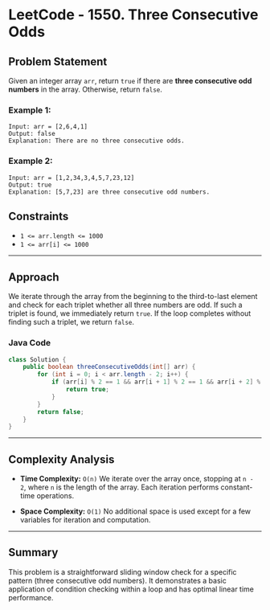 # LeetCode - 1550. Three Consecutive Odds 

## Problem Statement

Given an integer array `arr`, return `true` if there are **three consecutive odd numbers** in the array. Otherwise, return `false`.

### Example 1:

```
Input: arr = [2,6,4,1]
Output: false
Explanation: There are no three consecutive odds.
```  

### Example 2:

```
Input: arr = [1,2,34,3,4,5,7,23,12]
Output: true
Explanation: [5,7,23] are three consecutive odd numbers.
```

## Constraints

* `1 <= arr.length <= 1000`
* `1 <= arr[i] <= 1000`

---

## Approach

We iterate through the array from the beginning to the third-to-last element and check for each triplet whether all three numbers are odd. If such a triplet is found, we immediately return `true`. If the loop completes without finding such a triplet, we return `false`.

### Java Code

```java
class Solution {
    public boolean threeConsecutiveOdds(int[] arr) {
        for (int i = 0; i < arr.length - 2; i++) {
            if (arr[i] % 2 == 1 && arr[i + 1] % 2 == 1 && arr[i + 2] % 2 == 1) {
                return true;
            }
        }
        return false;
    }
}
```

---

## Complexity Analysis

* **Time Complexity:** `O(n)`
  We iterate over the array once, stopping at `n - 2`, where `n` is the length of the array. Each iteration performs constant-time operations.

* **Space Complexity:** `O(1)`
  No additional space is used except for a few variables for iteration and computation.

---

## Summary

This problem is a straightforward sliding window check for a specific pattern (three consecutive odd numbers). It demonstrates a basic application of condition checking within a loop and has optimal linear time performance.
